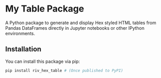 # My Table Package

A Python package to generate and display Hex styled HTML tables from Pandas DataFrames directly in Jupyter notebooks or other IPython environments.

## Installation

You can install this package via pip:

```bash
pip install riv_hex_table # (Once published to PyPI)